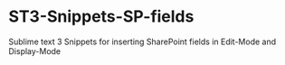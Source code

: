 # ST3-Snippets-SP-fields
Sublime text 3 Snippets for inserting SharePoint fields in Edit-Mode and Display-Mode
